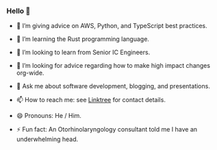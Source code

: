 ### Hello 👋

- 🔭 I’m giving advice on AWS, Python, and TypeScript best practices.

- 🌱 I’m learning the Rust programming language.

- 👯 I’m looking to learn from Senior IC Engineers.

- 🤔 I’m looking for advice regarding how to make high impact changes org-wide.

- 💬 Ask me about software development, blogging, and presentations.

- 📫 How to reach me: see [Linktree](https://linktr.ee/trrhodes) for contact details.

- 😄 Pronouns: He / Him.

- ⚡ Fun fact: An Otorhinolaryngology consultant told me I have an underwhelming head.
